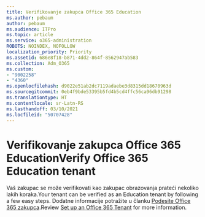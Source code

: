 ```yaml
---
title: Verifikovanje zakupca Office 365 Education
ms.author: pebaum
author: pebaum
ms.audience: ITPro
ms.topic: article
ms.service: o365-administration
ROBOTS: NOINDEX, NOFOLLOW
localization_priority: Priority
ms.assetid: 686e8f18-b871-4dd2-864f-8562947ab583
ms.collection: Adm_O365
ms.custom:
- "9002258"
- "4360"
ms.openlocfilehash: d9022e51ab2dc7119adaebe3d8315dd18670963d
ms.sourcegitcommit: 0eb4f9bde53395b5fd4b5cd4ffc56ca96db91298
ms.translationtype: HT
ms.contentlocale: sr-Latn-RS
ms.lasthandoff: 03/10/2021
ms.locfileid: "50707428"
---
```

# <a name="verify-office-365-education-tenant"></a><span data-ttu-id="2c8db-102">Verifikovanje zakupca Office 365 Education</span><span class="sxs-lookup"><span data-stu-id="2c8db-102">Verify Office 365 Education tenant</span></span>

<span data-ttu-id="2c8db-103">Vaš zakupac se može verifikovati kao zakupac obrazovanja prateći nekoliko lakih koraka.</span><span class="sxs-lookup"><span data-stu-id="2c8db-103">Your tenant can be verified as an Education tenant by following a few easy steps.</span></span> <span data-ttu-id="2c8db-104">Dodatne informacije potražite u članku [Podesite Office 365 zakupca](https://docs.microsoft.com/microsoft-365/education/deploy/create-your-office-365-tenant).</span><span class="sxs-lookup"><span data-stu-id="2c8db-104">Review [Set up an Office 365 Tenant](https://docs.microsoft.com/microsoft-365/education/deploy/create-your-office-365-tenant) for more information.</span></span> 
